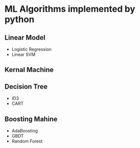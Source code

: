 # ML Algorithms implemented by python
## Linear Model
* Logistic Regression
* Linear SVM

## Kernal Machine

## Decision Tree
* ID3
* CART

## Boosting Mahine
* AdaBoosting
* GBDT
* Random Forest
